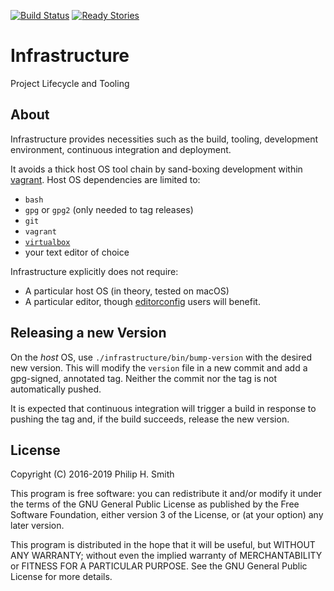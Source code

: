 <!--
vim: set fenc=utf-8 ff=unix sts=2 sw=2 et ft=markdown :
-->

[![Build Status][build-status-badge]][build-status-link]
[![Ready Stories][tickets-badge]][tickets-link]

[build-status-badge]: https://travis-ci.org/waylang/infrastructure.svg?branch=master
[build-status-link]: https://travis-ci.org/waylang/infrastructure
[tickets-badge]: https://badge.waffle.io/waylang/infrastructure.png?label=ready&title=Ready
[tickets-link]: http://waffle.io/waylang/infrastructure

# Infrastructure

Project Lifecycle and Tooling

## About

Infrastructure provides necessities such as the build, tooling, development environment,
continuous integration and deployment.

It avoids a thick host OS tool chain by sand-boxing development within [vagrant][vagrant].
Host OS dependencies are limited to:
* `bash`
* `gpg` or `gpg2` (only needed to tag releases)
* `git`
* `vagrant`
* [`virtualbox`][virtualbox]
* your text editor of choice

Infrastructure explicitly does not require:
* A particular host OS (in theory, tested on macOS)
* A particular editor, though [editorconfig][editorconfig] users will benefit.

[vagrant]: https://www.vagrantup.com/
[virtualbox]: https://www.virtualbox.org/
[editorconfig]: http://editorconfig.org/

## Releasing a new Version

On the _host_ OS, use `./infrastructure/bin/bump-version` with the desired new version.
This will modify the `version` file in a new commit and add a gpg-signed, annotated tag.
Neither the commit nor the tag is not automatically pushed.

It is expected that continuous integration will trigger a build in response to pushing the
tag and, if the build succeeds, release the new version.

## License

Copyright (C) 2016-2019 Philip H. Smith

This program is free software: you can redistribute it and/or modify
it under the terms of the GNU General Public License as published by
the Free Software Foundation, either version 3 of the License, or
(at your option) any later version.

This program is distributed in the hope that it will be useful,
but WITHOUT ANY WARRANTY; without even the implied warranty of
MERCHANTABILITY or FITNESS FOR A PARTICULAR PURPOSE.  See the
GNU General Public License for more details.

